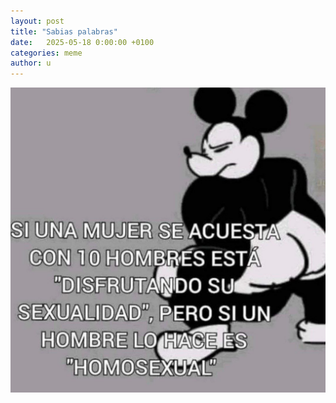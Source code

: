 ```yaml
---
layout: post
title: "Sabias palabras"
date:   2025-05-18 0:00:00 +0100
categories: meme
author: u
---
```


!["Sexualidad"](/assets/sexualidad.jpg)
